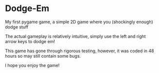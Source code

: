 # Dodge-Em
My first pygame game, a simple 2D game where you (shockingly enough) dodge stuff

The actual gameplay is relatively intuitive, simply use the left and right arrow keys to dodge em!

This game has gone through rigorous testing, however, it was coded in 48 hours so may still contain some bugs.

I hope you enjoy the game!

